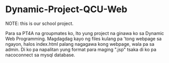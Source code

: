 # Dynamic-Project-QCU-Web
 NOTE: this is our school project.


Para sa PT4A na groupmates ko, Ito yung project na ginawa ko sa Dynamic Web Programming.
Magdagdag kayo ng files kulang pa 'tong webpage sa ngayon, halos index.html palang nagagawa kong webpage,
wala pa sa admin.
Di ko pa napalitan yung format para maging ".jsp"
tsaka di ko pa nacoconnect sa mysql database.
